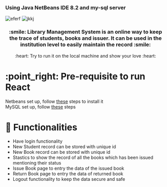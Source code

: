 <h3>Using Java NetBeans IDE 8.2 and my-sql server</h3>

![eferf](https://github.com/sejal175/Library-Management-System/assets/56756275/e8578b9d-0c32-4e2c-bd72-71c18b764bd6)
![jkkj](https://github.com/sejal175/Library-Management-System/assets/56756275/0ecf03ac-844c-434d-b1d0-5528877edc2b)

<h3 align=center> :smile: <strong>Library Management System</strong> is an online way to keep the trace of students, books and issuer. It can be used in the institution level to easily maintain the record :smile: </h3>
<p align=center> :heart: Try to run it on the local machine and show your love :heart:</p>


<h1> :point_right: Pre-requisite to run React </h1>

Netbeans set up, follow [these](https://www3.ntu.edu.sg/home/ehchua/programming/howto/netbeans_howto.html) steps to install it<br>
MySQL set up, follow [these](https://www.geeksforgeeks.org/how-to-install-mysql-on-macos/) steps

# :blue_book: Functionalities

* Have login functionality
* New Student record can be stored with unique id
* New Book record can be stored with unique id
* Stastics to show the record of all the books which has been issued mentioning their status
* Issue Book page to entry the data of the issued book
* Return Book page to entry the data of returned book
* Logout functionality to keep the data secure and safe
